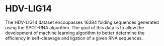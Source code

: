 # HDV-LIG14

The HDV-LIG14 dataset encoupasses 16384 folding sequences generated using the SPOT-RNA algorithm. The goal of this data is to allow the development of machine learning algorithm to better determine the efficiency in self-cleavage and ligation of a given RNA sequences.
